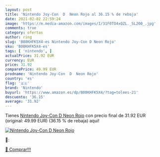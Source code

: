 ```yaml
---
layout: post
title: 'Nintendo Joy-Con  D  Neon Rojo al 36.15 % de rebaja'
date: 2021-02-02 22:59:24
image: 'https://m.media-amazon.com/images/I/31F0TO4xQZL._SL200_.jpg'
comments: true
category: ofertas
author: ring
slug: 'B08KHFK5X4-es Nintendo Joy-Con D Neon Rojo'
sku: 'B08KHFK5X4-es'
tags: [ 'nintendo', ]
actualPrice: 31.92 EUR
currency: EUR
price: 31.92
comparePrice: 49.99 EUR
prodname: 'Nintendo Joy-Con  D  Neon Rojo'
country: 'es'
flag: '🇪🇸'
brand: 'Nintendo'
buyurl: 'https://www.amazon.es/dp/B08KHFK5X4/?tag=tolees-21'
descuento: '36.15'
average: '31.92'
---
```


Tienes [Nintendo Joy-Con  D  Neon Rojo](https://www.amazon.es/dp/B08KHFK5X4/?tag=tolees-21) con precio final de  31.92 EUR (original: 49.99 EUR) (36.15 %  de rebaja) aqui!

[![Nintendo Joy-Con  D  Neon Rojo](https://m.media-amazon.com/images/I/31F0TO4xQZL._SL200_.jpg)](https://www.amazon.es/dp/B08KHFK5X4/?tag=tolees-21)

🔎:


[🛒 Comprar!!!](https://www.amazon.es/dp/B08KHFK5X4/?tag=tolees-21)
